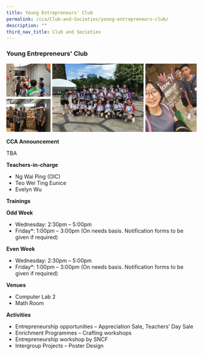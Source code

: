 ```yaml
---
title: Young Entrepreneurs' Club
permalink: /cca/Club-and-Societies/young-entrepreneurs-club/
description: ""
third_nav_title: Club and Societies
---
```

### Young Entrepreneurs' Club

<img src="/images/cca7.png" style="width:90%,align:left">

**CCA Announcement**

TBA

**Teachers-in-charge**

*   Ng Wai Ping (OIC)
*   Teo Wei Ting Eunice
*   Evelyn Wu

**Trainings**

**Odd Week**

*   Wednesday: 2:30pm – 5:00pm
*   Friday*: 1:00pm – 3:00pm (On needs basis. Notification forms to be given if required)

**Even Week**

*   Wednesday: 2:30pm – 5:00pm
*   Friday*: 1:00pm – 3:00pm (On needs basis. Notification forms to be given if required)

**Venues**

*   Computer Lab 2
*   Math Room


**Activities**

*   Entrepreneurship opportunities – Appreciation Sale, Teachers’ Day Sale
*   Enrichment Programmes – Crafting workshops
*   Entrepreneurship workshop by SNCF
*   Intergroup Projects – Poster Design